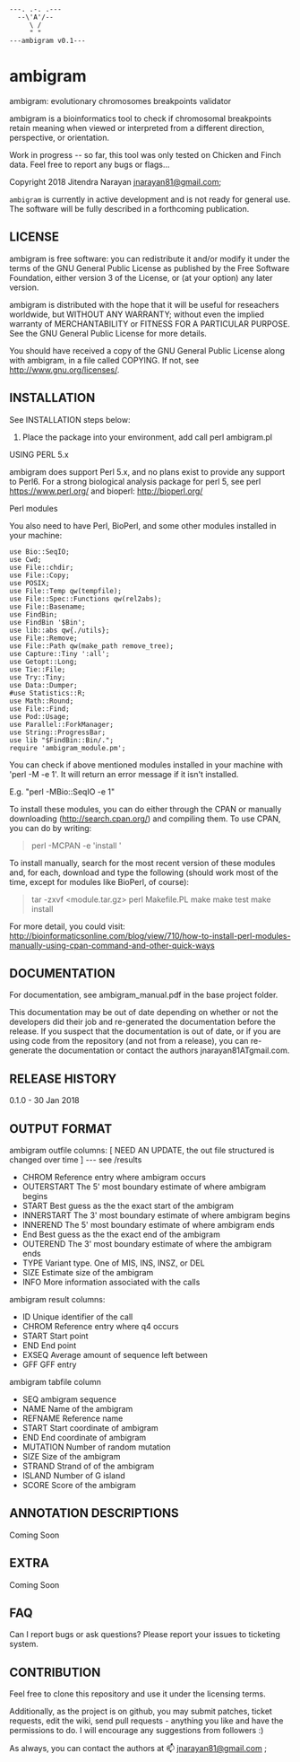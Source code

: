 
    ---. .-. .---
      --\'A'/--
         \ /
         " "
    ---ambigram v0.1---

# ambigram
ambigram: evolutionary chromosomes breakpoints validator

ambigram is a bioinformatics tool to check if chromosomal breakpoints retain meaning when viewed or interpreted from a different direction, perspective, or orientation.

Work in progress -- so far, this tool was only tested on Chicken and Finch data. Feel free to report any bugs or flags...

Copyright 2018 Jitendra Narayan jnarayan81@gmail.com;

``ambigram`` is currently in active development and is not ready for general use. The software will be fully described in a forthcoming publication.

## LICENSE

ambigram is free software: you can redistribute it and/or modify it under the terms of the GNU General Public License as published by the Free Software Foundation, either version 3 of the License, or (at your option) any later version.

ambigram is distributed with the hope that it will be useful for reseachers worldwide, but WITHOUT ANY WARRANTY; without even the implied warranty of MERCHANTABILITY or FITNESS FOR A PARTICULAR PURPOSE. See the GNU General Public License for more details.

You should have received a copy of the GNU General Public License along with ambigram, in a file called COPYING. If not, see <http://www.gnu.org/licenses/>.

## INSTALLATION

See INSTALLATION steps below:

1) Place the package into your environment, add
call perl ambigram.pl

USING PERL 5.x

ambigram does support Perl 5.x, and no plans exist to provide any support to Perl6. For a strong biological analysis package for perl 5, see perl https://www.perl.org/ and bioperl: http://bioperl.org/

Perl modules

You also need to have Perl, BioPerl, and some other modules installed in your
machine:
```
use Bio::SeqIO;
use Cwd;
use File::chdir;
use File::Copy;
use POSIX;
use File::Temp qw(tempfile);
use File::Spec::Functions qw(rel2abs);
use File::Basename;
use FindBin;
use FindBin '$Bin';
use lib::abs qw{./utils};
use File::Remove;
use File::Path qw(make_path remove_tree);
use Capture::Tiny ':all';
use Getopt::Long;
use Tie::File;
use Try::Tiny;
use Data::Dumper;
#use Statistics::R;
use Math::Round;
use File::Find;
use Pod::Usage;
use Parallel::ForkManager;
use String::ProgressBar;
use lib "$FindBin::Bin/.";
require 'ambigram_module.pm';
```
You can check if above mentioned modules installed in your machine with
'perl -M<module> -e 1'. It will return an error message if it isn't installed.

E.g. "perl -MBio::SeqIO -e 1"

To install these modules, you can do either through the CPAN or manually downloading
(http://search.cpan.org/) and compiling them. To use CPAN, you can do by
writing:

> perl -MCPAN -e 'install <module>'

To install manually, search for the most recent version of these modules and,
for each, download and type the following (should work most of the time, except
for modules like BioPerl, of course):

> tar -zxvf <module.tar.gz>
> perl Makefile.PL
> make
> make test
> make install

For more detail, you could visit: http://bioinformaticsonline.com/blog/view/710/how-to-install-perl-modules-manually-using-cpan-command-and-other-quick-ways

## DOCUMENTATION

For documentation, see ambigram_manual.pdf in the base project folder.

This documentation may be out of date depending on whether or not the developers did their job and re-generated the documentation before the release. If you suspect that the documentation is out of date, or if you are using code from the repository (and not from a release), you can re-generate the documentation or contact the authors jnarayan81ATgmail.com.

## RELEASE HISTORY

0.1.0 - 30 Jan 2018

## OUTPUT FORMAT

ambigram outfile columns: [ NEED AN UPDATE, the out file structured is changed over time ] --- see <outfolder>/results

* CHROM       Reference entry where ambigram occurs
* OUTERSTART  The 5' most boundary estimate of where ambigram begins
* START       Best guess as the the exact start of the ambigram
* INNERSTART  The 3' most boundary estimate of where ambigram begins
* INNEREND    The 5' most boundary estimate of where ambigram ends
* End         Best guess as the the exact end of the ambigram
* OUTEREND    The 3' most boundary estimate of where the ambigram ends
* TYPE        Variant type. One of MIS, INS, INSZ, or DEL
* SIZE        Estimate size of the ambigram
* INFO        More information associated with the calls

ambigram result columns:

* ID        Unique identifier of the call
* CHROM     Reference entry where q4 occurs
* START     Start point
* END       End point
* EXSEQ     Average amount of sequence left between
* GFF       GFF entry

ambigram tabfile column

* SEQ       ambigram sequence
* NAME      Name of the ambigram
* REFNAME   Reference name
* START     Start coordinate of ambigram
* END       End coordinate of ambigram
* MUTATION  Number of random mutation
* SIZE      Size of the ambigram
* STRAND    Strand of of the ambigram
* ISLAND    Number of G island
* SCORE     Score of the ambigram


## ANNOTATION DESCRIPTIONS
Coming Soon

## EXTRA
Coming Soon

## FAQ

Can I report bugs  or ask questions?
Please report your issues to ticketing system.

## CONTRIBUTION

Feel free to clone this repository and use it under the licensing terms.

Additionally, as the project is on github, you may submit patches, ticket requests, edit the wiki, send pull requests - anything you like and have the permissions to do. I will encourage any suggestions from followers :)

As always, you can contact the authors at :mailbox: jnarayan81@gmail.com ;

